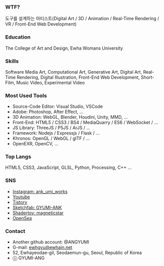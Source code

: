 ### WTF?
도구를 설계하는 아티스트(Digital Art / 3D / Animation / Real-Time Rendering / VR / Front-End Web Development)

### Education
The College of Art and Design, Ewha Womans University

### Skills 
Software Media Art, Computational Art, Generative Art, Digital Art, Real-Time Rendering, Digital Illustration, Front-End Web Development, Short-Film, Music Video, Experimental Video

### Most Used Tools
- Source-Code Editor: Visual Studio, VSCode 
- Adobe: Photoshop, After Effect, ... 
- 3D Animation: WebGL, Blender, Houdini, Unity, MMD, ... 
- Front-End: HTML5 / CSS3 / BS4 / MediaQuarry / ES6 / WebSocket / ...  
- JS Library: ThreeJS / P5JS / ArJS / ... 
- Framework: Nodejs / Expressjs / Flask / ... 
- Khronos: OpenGL / WebGL / glTF / ... 
- OpenEXR, OpenCV, ... 

### Top Langs 
HTML5, CSS3, JavaScript, GLSL, Python, Processing, C++ ...

### SNS 
- <a href = "https://www.instagram.com/ank_umi_works/">Instagram: ank_umi_works</a>
- <a href = "https://www.youtube.com/channel/UChXviYpoyVkufs_QGrhMaZQ">Youtube</a>
- <a href = "https://3darvr.tistory.com/">Tistory</a>
- <a href = "https://sketchfab.com/GYUMI-ANK/models">Sketchfab: GYUMI-ANK</a>
- <a href = "https://www.shadertoy.com/profile?show=shaders">Shadertoy: magneticstar</a>
- <a href = "https://opensea.io/?ref=0x93602bfb0cf759a9a19e6efec14ade1c659ae4db&locale=ko">OpenSea</a>

### Contact 
- Another github account: @ANGYUMI
- G-mail: ewhgyu@ewhain.net
- 52, Ewhayeodae-gil, Seodaemun-gu, Seoul, Republic of Korea
- ⓒ GYUMI-ANG

